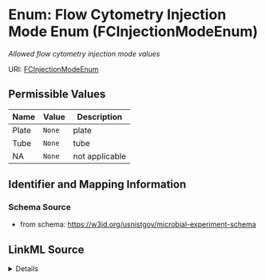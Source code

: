 # Enum: Flow Cytometry Injection Mode Enum (FCInjectionModeEnum)




_Allowed flow cytometry injection mode values_





URI: [FCInjectionModeEnum](FCInjectionModeEnum.md)

## Permissible Values

| Name | Value | Description |
| --- | --- | --- |
| Plate | `None` | plate |
| Tube | `None` | tube |
| NA | `None` | not applicable |









## Identifier and Mapping Information







### Schema Source


* from schema: https://w3id.org/usnistgov/microbial-experiment-schema






## LinkML Source

<details>
```yaml
name: FCInjectionModeEnum
description: Allowed flow cytometry injection mode values
title: Flow Cytometry Injection Mode Enum
from_schema: https://w3id.org/usnistgov/microbial-experiment-schema
rank: 1000
permissible_values:
  Plate:
    text: Plate
    description: plate
  Tube:
    text: Tube
    description: tube
  NA:
    text: NA
    description: not applicable

```
</details>
